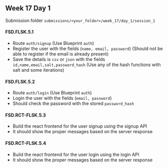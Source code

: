 ## Week 17 Day 1

Submission folder `submissions/<your_folder>/week_17/day_1/session_1`

#### FSD.FLSK.5.1

- Route `auth/signup` (Use Blueprint `auth`)
- Register the user with the fields (`name, email, password`) (Should not be able to register if the email is already present)
- Save the details is `csv` or `json` with the fields `id,name,email,salt,password_hash` (Use any of the hash functions with salt and some iterations)

#### FSD.FLSK.5.2

- Route `auth/login` (Use Blueprint `auth`)
- Login the user with the fields (`email, password`)
- Should check the password with the stored `password_hash`

#### FSD.RCT-FLSK.5.3

- Build the react frontend for the user signup using the signup API
- It should show the proper messages based on the server response 

#### FSD.RCT-FLSK.5.4

- Build the react frontend for the user login using the login API
- It should show the proper messages based on the server response